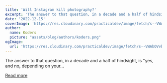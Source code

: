 ```yaml
---
title: 'Will Instagram kill photography?'
excerpt: 'The answer to that question, in a decade and a half of hindsight, is "yes, and no, depending on your...'
date: '2022-12-15'
coverImage: 'https://res.cloudinary.com/practicaldev/image/fetch/s--VWAbOVvb--/c_imagga_scale,f_auto,fl_progressive,h_420,q_auto,w_1000/https://dev-to-uploads.s3.amazonaws.com/uploads/articles/gfbmgr3q1hy5b5ebbl3s.png'
author:
  name: Koders
  picture: "assets/blog/authors/koders.png"
ogImage:
  url: 'https://res.cloudinary.com/practicaldev/image/fetch/s--VWAbOVvb--/c_imagga_scale,f_auto,fl_progressive,h_420,q_auto,w_1000/https://dev-to-uploads.s3.amazonaws.com/uploads/articles/gfbmgr3q1hy5b5ebbl3s.png'
---
```


The answer to that question, in a decade and a half of hindsight, is "yes, and no, depending on your...

[Read more](https://dev.to/ben/will-instagram-kill-photography-4p2d)
